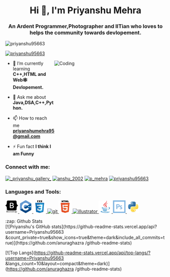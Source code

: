 <h1 align="center">Hi 👋, I'm Priyanshu Mehra</h1>
<h3 align="center">An Ardent Programmer,Photographer and IITian who loves to helps the community towards devlopement.</h3>

<p align="left"> <img src="https://komarev.com/ghpvc/?username=priyanshu95663&label=Profile%20views&color=0e75b6&style=flat" alt="priyanshu95663" /> </p>

<p align="left"> <a href="https://github.com/ryo-ma/github-profile-trophy"><img src="https://github-profile-trophy.vercel.app/?username=priyanshu95663" alt="priyanshu95663" /></a> </p>

<img align="right" alt="Coding" width="350" height="300" src="https://media.giphy.com/media/Q7SKqn3G97xpmfSOvG/source.gif">

- 🌱 I’m currently learning **C++,HTML and Web🕸 Devlopement.**

- 💬 Ask me about **Java,DSA,C++,Python.**

- 📫 How to reach me **priyanshumehra95@gmail.com**

- ⚡ Fun fact **I think I am Funny**

<h3 align="left">Connect with me:</h3>
<p align="left">
<a href="https://instagram.com/_priyanshu_gallery_" target="blank"><img align="center" src="https://raw.githubusercontent.com/rahuldkjain/github-profile-readme-generator/master/src/images/icons/Social/instagram.svg" alt="_priyanshu_gallery_" height="30" width="40" /></a>
<a href="https://www.codechef.com/users/anshu_2002" target="blank"><img align="center" src="https://cdn.jsdelivr.net/npm/simple-icons@3.1.0/icons/codechef.svg" alt="anshu_2002" height="30" width="40" /></a>
<a href="https://www.hackerrank.com/p_mehra" target="blank"><img align="center" src="https://raw.githubusercontent.com/rahuldkjain/github-profile-readme-generator/master/src/images/icons/Social/hackerrank.svg" alt="p_mehra" height="30" width="40" /></a>
<a href="https://www.leetcode.com/priyanshu95663" target="blank"><img align="center" src="https://raw.githubusercontent.com/rahuldkjain/github-profile-readme-generator/master/src/images/icons/Social/leet-code.svg" alt="priyanshu95663" height="30" width="40" /></a>
</p>

<h3 align="left">Languages and Tools:</h3>
<p align="left">  <a href="https://getbootstrap.com" target="_blank" rel="noreferrer"> <img src="https://raw.githubusercontent.com/devicons/devicon/master/icons/bootstrap/bootstrap-plain-wordmark.svg" alt="bootstrap" width="40" height="40"/> </a> <a href="https://www.w3schools.com/cpp/" target="_blank" rel="noreferrer"> <img src="https://raw.githubusercontent.com/devicons/devicon/master/icons/cplusplus/cplusplus-original.svg" alt="cplusplus" width="40" height="40"/> </a> <a href="https://www.w3schools.com/css/" target="_blank" rel="noreferrer"> <img src="https://raw.githubusercontent.com/devicons/devicon/master/icons/css3/css3-original-wordmark.svg" alt="css3" width="40" height="40"/> </a> <a href="https://git-scm.com/" target="_blank" rel="noreferrer"> <img src="https://www.vectorlogo.zone/logos/git-scm/git-scm-icon.svg" alt="git" width="40" height="40"/> </a> <a href="https://www.w3.org/html/" target="_blank" rel="noreferrer"> <img src="https://raw.githubusercontent.com/devicons/devicon/master/icons/html5/html5-original-wordmark.svg" alt="html5" width="40" height="40"/> </a> <a href="https://www.adobe.com/in/products/illustrator.html" target="_blank" rel="noreferrer"> <img src="https://www.vectorlogo.zone/logos/adobe_illustrator/adobe_illustrator-icon.svg" alt="illustrator" width="40" height="40"/> </a> <a href="https://www.java.com" target="_blank" rel="noreferrer"> <img src="https://raw.githubusercontent.com/devicons/devicon/master/icons/java/java-original.svg" alt="java" width="40" height="40"/> </a> <a href="https://www.photoshop.com/en" target="_blank" rel="noreferrer"> <img src="https://raw.githubusercontent.com/devicons/devicon/master/icons/photoshop/photoshop-line.svg" alt="photoshop" width="40" height="40"/> </a> <a href="https://www.python.org" target="_blank" rel="noreferrer"> <img src="https://raw.githubusercontent.com/devicons/devicon/master/icons/python/python-original.svg" alt="python" width="40" height="40"/> </a> </p>

<summary>:zap: Github Stats</summary>
[![Priyanshu's GitHub stats](https://github-readme-stats.vercel.app/api?username=Priyanshu95663
&count_private=true&show_icons=true&theme=dark&include_all_commits=true)](https://github.com/anuraghazra
/github-readme-stats)

[![Top Langs](https://github-readme-stats.vercel.app/api/top-langs/?username=Priyanshu95663
&langs_count=10&layout=compact&theme=dark)](https://github.com/anuraghazra
/github-readme-stats)
